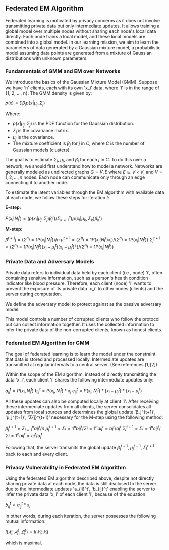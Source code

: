 ## Federated EM Algorithm

Federated learning is motivated by privacy concerns as it does not involve transmitting private data but only intermediate updates. It allows training a global model over multiple nodes without sharing each node's local data directly. Each node trains a local model, and these local models are combined into a global model. In our learning mission, we aim to learn the parameters of data generated by a Gaussian mixture model, a probabilistic model assuming data points are generated from a mixture of Gaussian distributions with unknown parameters.

### Fundamentals of GMM and EM over Networks

We introduce the basics of the Gaussian Mixture Model (GMM). Suppose we have 'n' clients, each with its own 'x_i' data, where 'i' is in the range of {1, 2, ..., n}. The GMM density is given by:

$p(x) = ∑ β_jp(x|μ_j , Σ_j )$

Where:
- $p(x|μ_j, Σ_j)$ is the PDF function for the Gaussian distribution.
- $Σ_j$ is the covariance matrix.
- $μ_j$ is the covariance.
- The mixture coefficient is $β_j$ for $j$ in $C$, where $C$ is the number of Gaussian models (clusters).

The goal is to estimate $Σ_j$, $μ_j$, and $β_j$ for each $j$ in $C$. To do this over a network, we should first understand how to model a network. Networks are generally modeled as undirected graphs $G = {V, E}$ where $E ⊆ V × V$, and $V = {1, 2, ..., n}$ nodes. Each node can communicate only through an edge connecting it to another node.


To estimate the latent variables through the EM algorithm with available data at each node, we follow these steps for iteration $t$:

**E-step:**

$P(x_i|N^t_j) = (p(x_i|μ_j, Σ_j)β^t_j) / Σ^c_{k=1} (p(x_i|μ_k, Σ_k)β^t_k)$


**M-step:**

$β^{t+1}j = (Σ^{n}{i=1} P(x_i|N_{j}^t)) / n$
$μ^{t+1} = (Σ^{n}{i=1} P(x_i|N{j}^{t}) x_i) / (Σ^{n}{i=1} P(x_i|N{j}^t))$
$Σ_{j}^{t+1} = (Σ^{n}{i=1} P(x_i|N{j}^{t}) (x_i - μ_{j}^{t})(x_i - μ_{j}^{t})^T) / (Σ^{n}{i=1} P(x_i|N{j}^t))$

### Private Data and Adversary Models

Private data refers to individual data held by each client (i.e., node) 'i', often containing sensitive information, such as a person's health condition indicator like blood pressure. Therefore, each client (node) 'i' wants to prevent the exposure of its private data 'x_i' to other nodes (clients) and the server during computation.

We define the adversary model to protect against as the passive adversary model:

This model controls a number of corrupted clients who follow the protocol but can collect information together. It uses the collected information to infer the private data of the non-corrupted clients, known as honest clients.

### Federated EM Algorithm for GMM

The goal of federated learning is to learn the model under the constraint that data is stored and processed locally. Intermediate updates are transmitted at regular intervals to a central server. (See references [1][2]).

Within the scope of the EM algorithm, instead of directly transmitting the data 'x_i', each client 'i' shares the following intermediate updates only:

$a_{i j}^{t} = P(x_i, N_{j}^{t})$
$b_{i j}^{t} = P(x_i, N_{j}^{t}) * x_i$
$c_{i j}^{t} = P(x_i, N_{j}^{t}) * (x_i - μ_j^t) * (x_i - μ_j^t)$


All these updates can also be computed locally at client 'i'. After receiving these intermediate updates from all clients, the server consolidates all updates from local sources and determines the global update 'β_j^{t+1}', 'μ_j^{t+1}', 'Σ{j}^{t+1}' necessary for the M-step using the following method:

$β_j^{t+1} = Σ_{i=1}^n {a}{ij}^t / n$
$μ_j^{t+1} = Σ{i=1}^n {b}{ij}^t / Σ{i=1}^n {a}{ij}^t = {b}{j}^t / {a}{j}^t$
$Σ{j}^{t+1} = Σ{i=1}^n {c}{ij}^t / Σ{i=1}^n {a}{ij}^t = {c}{j}^t / {a}_{j}^t$


Following that, the server transmits the global update $β_j^{t+1}$, $μ_j^{t+1}$, $Σ{j}^{t+1}$ back to each and every client.

### Privacy Vulnerability in Federated EM Algorithm

Using the federated EM algorithm described above, despite not directly sharing private data at each node, the data is still disclosed to the server due to the intermediate updates 'a_{ij}^t', 'b_{ij}^t' enabling the server to infer the private data 'x_i' of each client 'i', because of the equation:

$b_{ij}^t = a_{ij}^t * x_i$

In other words, during each iteration, the server possesses the following mutual information:

$I(𝑋_i;𝐴^t_{i},𝐵^t_{i}) = I(𝑋_i;𝑋_i)$

which is maximal.
